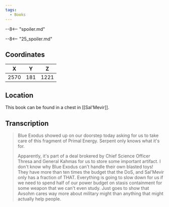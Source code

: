 ```yaml
---
tags:
  - Books
---
```


--8<-- "spoiler.md"

--8<-- "25_spoiler.md"

## Coordinates
| **X** | **Y** | **Z** |
| :---: | :---: | :---: |
| 2570  |  181  | 1221  |

## Location
This book can be found in a chest in [[Sal'Mevir]].

## Transcription
> Blue Exodus showed up on our doorstep today asking for us to take care of this fragment of Primal Energy. Serpent only knows what it's for.
>
> Apparently, it's part of a deal brokered by Chief Science Officer Thresa and General Kahmas for us to store some important artifact. I don't know why Blue Exodus can't handle their own blasted toys! They have more than ten times the budget that the DoS, and Sal'Mevir only has a fraction of THAT. Everything is going to slow down for us if we need to spend half of our power budget on stasis containment for some weapon that we can't even study. Just goes to show that Avsohm cares way more about military might than anything that might actually help people.

